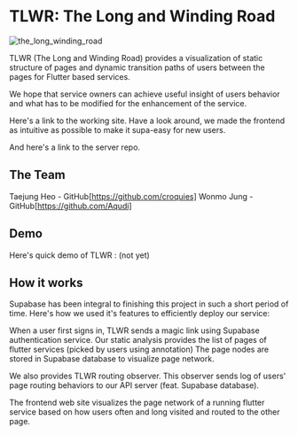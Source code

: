 # TLWR: The Long and Winding Road
![the_long_winding_road](https://upload.wikimedia.org/wikipedia/en/b/bf/The_long_and_winding_road.png)


TLWR (The Long and Winding Road) provides a visualization of static structure of pages and dynamic transition paths of users between the pages for Flutter based services.

We hope that service owners can achieve useful insight of users behavior and what has to be modified for the enhancement of the service.

Here's a link to the working site. Have a look around, we made the frontend as intuitive as possible to make it supa-easy for new users.

And here's a link to the server repo.

## The Team
Taejung Heo - GitHub[https://github.com/croquies]
Wonmo Jung - GitHub[https://github.com/Aqudi]


## Demo
Here's quick demo of TLWR : (not yet)

## How it works
Supabase has been integral to finishing this project in such a short period of time. Here's how we used it's features to efficiently deploy our service:

When a user first signs in, TLWR sends a magic link using Supabase authentication service.
Our static analysis provides the list of pages of flutter services (picked by users using annotation)
The page nodes are stored in Supabase database to visualize page network.

We also provides TLWR routing observer. This observer sends log of users' page routing behaviors to our API server (feat. Supabase database).

The frontend web site visualizes the page network of a running flutter service based on how users often and long visited and routed to the other page.
